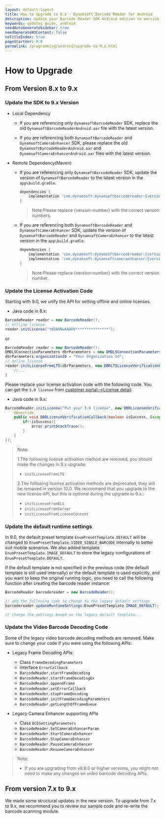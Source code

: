 ```yaml
---
layout: default-layout
title: How to Upgrade to 9.x - Dynamsoft Barcode Reader for Android
description: Update your Barcode Reader SDK Android edition to version 9.x along with your license activation code, decoding code, and default settings.
keywords: updates guide, android
needAutoGenerateSidebar: true
needGenerateH3Content: false
noTitleIndex: true
pageStartVer: 9.0
permalink: /programming/android/upgrade-to-9.x.html
---
```


# How to Upgrade

## From Version 8.x to 9.x

### Update the SDK to 9.x Version

- Local Dependency
  - If you are referencing only `DynamsoftBarcodeReader` SDK, replace the old `DynamsoftBarcodeReaderAndroid.aar` file with the latest version.

  - If you are referencing both `DynamsoftBarcodeReader` and `DynamsoftCameraEnhancer` SDK, please replace the old `DynamsoftBarcodeReaderAndroid.aar` and `DynamsoftCameraEnhancerAndroid.aar` files with the latest version.

- Remote Dependency(Maven)
  - If you are referencing only `DynamsoftBarcodeReader` SDK, update the version of `DynamsoftBarcodeReader` to the latest version in the `app\build.gradle`.
    ```groovy
    dependencies {
        implementation 'com.dynamsoft:dynamsoftbarcodereader:{version-number}@aar'
    }
    ```
    >Note:Please replace {version-number} with the correct version numbers.

  - If you are referencing both `DynamsoftBarcodeReader` and `DynamsoftCameraEnhancer` SDK, update the version of `DynamsoftBarcodeReader` and `DynamsoftCameraEnhancer` to the latest version in the `app\build.gradle`.
    ```groovy
    dependencies {
        implementation 'com.dynamsoft:dynamsoftbarcodereader:{version-number}@aar'
        implementation 'com.dynamsoft:dynamsoftcameraenhancer:{version-number}@aar'
    }
    ```
    >Note:Please replace {version-number} with the correct version number.


### Update the License Activation Code

Starting with 9.0, we unify the API for setting offline and online licenses.

- Java code in 8.x:

```java
BarcodeReader reader = new BarcodeReader();
// offline license
reader.initLicense("t0260NwAAAHV***************");
```

or

```java
BarcodeReader reader = new BarcodeReader();
DMDLSConnectionParameters dbrParameters = new DMDLSConnectionParameters();
dbrParameters.organizationID = "Your Organization Id";
// online license
reader.initLicenseFromLTS(dbrParameters, new DBRLTSLicenseVerificationListener(){
    //...
}
```

Please replace your license activation code with the following code. You can get the `3.0 license` from [customer portal-->License detail](#update-the-license-activation-code).

- Java code in 9.x:

```java
BarcodeReader.initLicense("Put your 3.0 license", new DBRLicenseVerificationListener() {
    @Override
    public void DBRLicenseVerificationCallback(boolean isSuccess, Exception error) {
        if(!isSuccess){
            error.printStackTrace();
        }
    }
});
```

> Note:  
>
> 1.The following license activation method are removed, you should make the changes in 9.x upgrade:
> - `initLicenseFromLTS`
>
> 2.The following license activation methods are deprecated, they will be removed in version 10.0. We recommend that you upgrade to the new license API, but this is optional during the upgrade to 9.x.:
>  
> - `initLicenseFromDLS`
> - `initLicenseFromServer`
> - `initLicenseFromLicenseContent`


### Update the default runtime settings

In 9.0, the default preset template `EnumPresetTemplate.DEFAULT` will be changed to `EnumPresetTemplate.VIDEO_SINGLE_BARCODE` internally to better suit mobile scenarios. We also added template `EnumPresetTemplate.IMAGE_DEFAULT` to store the legacy configurations of `EnumPresetTemplate.DEFAULT`.

If the default template is not specified in the previous code (the default template is still used internally) or the default template is used explicitly, and you want to keep the original running logic, you need to call the following function after creating the barcode reader instance:

```java
BarcodeReader barcodereader = new BarcodeReader();

// add the following code to change to the legacy default settings
barcodereader.updateRuntimeSettings(EnumPresetTemplate.IMAGE_DEFAULT);

// change the settings based on the legacy default template...

```

### Update the Video Barcode Decoding Code

Some of the legacy video barcode decoding methods are removed. Make sure to change your code if you were using the following APIs:

- Legacy Frame Decoding APIs:
  - Class `FrameDecodingParameters`
  - interface `ErrorCallback`
  - `BarcodeReader.startFrameDecoding`
  - `BarcodeReader.startFrameDecodingEx`
  - `BarcodeReader.appendFrame`
  - `BarcodeReader.setErrorCallback`
  - `BarcodeReader.stopFrameDecoding`
  - `BarcodeReader.initFrameDecodingParameters`
  - `BarcodeReader.getLengthOfFrameQueue`
  
- Legacy Camera Enhancer supporting APIs
  - Class `DCESettingParameters`
  - `BarcodeReader.SetCameraEnhancerParam`
  - `BarcodeReader.StartCameraEnhancer`
  - `BarcodeReader.StopCameraEnhancer`
  - `BarcodeReader.PauseCameraEnhancer`
  - `BarcodeReader.ResumeCameraEnhancer`

> Note:  
>
> - If you are upgrading from v8.9.0 or higher versions, you might not need to make any changes on video barcode decoding APIs.


## From version 7.x to 9.x

We made some structural updates in the new version. To upgrade from 7.x to 9.x, we recommend you to review our sample code and re-write the barcode scanning module.

